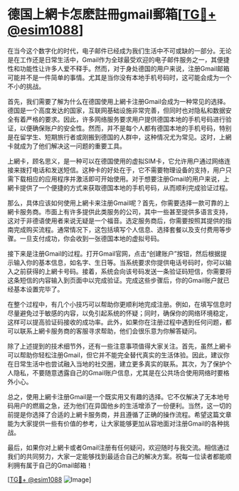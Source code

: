 # 德国上網卡怎麽註冊gmail郵箱[[TG💪+ @esim1088](https://t.me/s/esim1088)]

在当今这个数字化的时代，电子邮件已经成为我们生活中不可或缺的一部分。无论是在工作还是日常生活中，Gmail作为全球最受欢迎的电子邮件服务之一，其便捷性和功能性让许多人爱不释手。然而，对于身处德国的用户来说，注册Gmail邮箱可能并不是一件简单的事情。尤其是当你没有本地手机号码时，这可能会成为一个不小的挑战。

首先，我们需要了解为什么在德国使用上網卡注册Gmail会成为一种常见的选择。德国是一个高度发达的国家，互联网基础设施非常完善，但同时也对隐私和数据安全有着严格的要求。因此，许多网络服务要求用户提供德国本地的手机号码进行验证，以便确保账户的安全性。然而，并不是每个人都有德国本地的手机号码，特别是在留学生、短期旅行者或刚搬到德国的人群中，这种情况尤为常见。这时，上網卡就成为了他们解决这一问题的重要工具。

上網卡，顾名思义，是一种可以在德国使用的虚拟SIM卡，它允许用户通过网络连接来拨打电话和发送短信。这种卡的好处在于，它不需要物理设备的支持，用户只需下载相应的应用程序并激活即可开始使用。对于想要注册Gmail的用户来说，上網卡提供了一个便捷的方式来获取德国本地的手机号码，从而顺利完成验证过程。

那么，具体应该如何使用上網卡来注册Gmail呢？首先，你需要选择一款可靠的上網卡服务商。市面上有许多提供此类服务的公司，其中一些甚至提供多语言支持，这对于非德语使用者来说无疑是一个福音。选定服务商后，你需要按照其提供的指南完成购买流程。通常情况下，这包括填写个人信息、选择套餐以及支付费用等步骤。一旦支付成功，你会收到一张德国本地的虚拟号码。

接下来是注册Gmail的过程。打开Gmail官网，点击“创建账户”按钮，然后根据提示输入你的基本信息，如名字、生日等。当系统要求你提供电话号码时，你可以输入之前获得的上網卡号码。接着，系统会向该号码发送一条验证码短信，你需要将这条短信的内容输入到页面中以完成验证。完成这些步骤后，你的Gmail账户就已经基本设置完毕了。

在整个过程中，有几个小技巧可以帮助你更顺利地完成注册。例如，在填写信息时尽量避免过于敏感的内容，以免引起系统的怀疑；同时，确保你的网络环境稳定，这样可以提高验证码接收的成功率。此外，如果你在注册过程中遇到任何问题，都可以联系上網卡服务商的客服寻求帮助，他们会很乐意为你解答疑问。

除了上述提到的技术细节外，还有一些注意事项值得大家关注。首先，虽然上網卡可以帮助你轻松注册Gmail，但它并不能完全替代真实的生活体验。因此，建议你在日常生活中也尝试融入当地的社交圈，建立更多真实的联系。其次，为了保护个人隐私，不要随意透露自己的Gmail账户信息，尤其是在公共场合使用网络时要格外小心。

总之，使用上網卡注册Gmail是一个既实用又有趣的选择。它不仅解决了无本地号码用户的燃眉之急，还为他们在异国他乡的生活增添了一份便利。当然，这一切的前提是你选择了合适的上網卡服务商，并且遵循了正确的操作流程。希望这篇文章能为大家提供一些有价值的参考，让大家能够更加从容地面对注册Gmail的各种挑战。

最后，如果你对上網卡或者Gmail注册有任何疑问，欢迎随时与我交流。相信通过我们的共同努力，大家一定能够找到最适合自己的解决方案。祝每一位读者都能顺利拥有属于自己的Gmail邮箱！

[[TG💪+ @esim1088](https://t.me/s/esim1088) ![Image](https://i.postimg.cc/4NQfJmqS/Snipaste-2025-05-13-00-14-12.png)]
